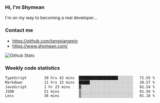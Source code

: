 ### Hi, I'm Shymean

I'm on my way to becoming a real developer...

### Contact me

- <https://github.com/tangxiangmin>
- <https://www.shymean.com/>

![Github Stats](https://github-readme-stats.vercel.app/api?username=tangxiangmin&show_icons=true&theme=dark)


###  Weekly code statistics

<!--START_SECTION:waka-->

```txt
TypeScript        39 hrs 42 mins  ██████████████████░░░░░░░   72.55 %
Markdown          11 hrs 15 mins  █████░░░░░░░░░░░░░░░░░░░░   20.57 %
JavaScript        1 hr 23 mins    ▓░░░░░░░░░░░░░░░░░░░░░░░░   02.54 %
JSON              51 mins         ▒░░░░░░░░░░░░░░░░░░░░░░░░   01.56 %
Less              38 mins         ▒░░░░░░░░░░░░░░░░░░░░░░░░   01.18 %
```

<!--END_SECTION:waka-->